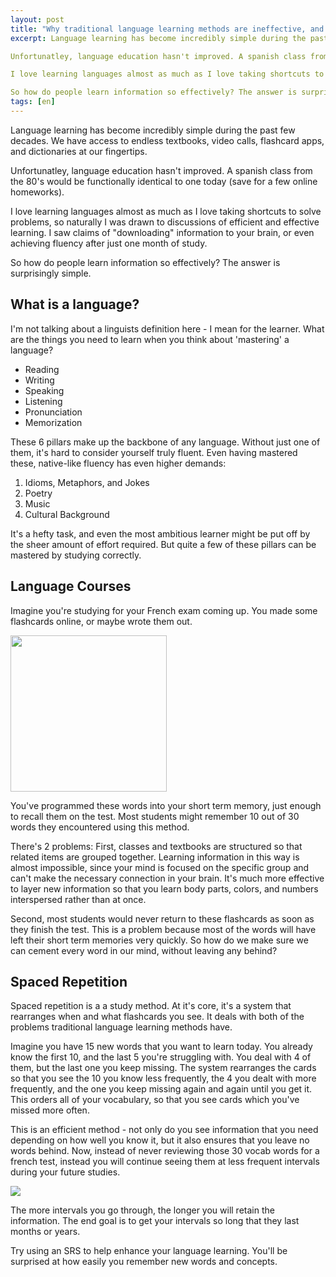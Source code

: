 ```yaml
---
layout: post
title: "Why traditional language learning methods are ineffective, and why you should use an SRS"
excerpt: Language learning has become incredibly simple during the past few decades. We have access to endless textbooks, video calls, flashcard apps, and dictionaries at our fingertips. 

Unfortunatley, language education hasn't improved. A spanish class from the 80's would be functionally identical to one today (save for a few online homeworks). 

I love learning languages almost as much as I love taking shortcuts to solve problems, so naturally I was drawn to discussions of efficient and effective learning. I saw claims of "downloading" information to your brain, or even achieving fluency after just one month of study. 

So how do people learn information so effectively? The answer is surprisingly simple.
tags: [en]
---
```


Language learning has become incredibly simple during the past few decades. We have access to endless textbooks, video calls, flashcard apps, and dictionaries at our fingertips. 

Unfortunatley, language education hasn't improved. A spanish class from the 80's would be functionally identical to one today (save for a few online homeworks). 

I love learning languages almost as much as I love taking shortcuts to solve problems, so naturally I was drawn to discussions of efficient and effective learning. I saw claims of "downloading" information to your brain, or even achieving fluency after just one month of study. 

So how do people learn information so effectively? The answer is surprisingly simple.

## What is a language?
I'm not talking about a linguists definition here - I mean for the learner. What are the things you need to learn when you think about 'mastering' a language?  
* Reading
* Writing
* Speaking
* Listening
* Pronunciation
* Memorization

These 6 pillars make up the backbone of any language. Without just one of them, it's hard to consider yourself truly fluent. Even having mastered these, native-like fluency has even higher demands:

1. Idioms, Metaphors, and Jokes
2. Poetry
3. Music
4. Cultural Background

It's a hefty task, and even the most ambitious learner might be put off by the sheer amount of effort required. But quite a few of these pillars can be mastered by studying correctly.

## Language Courses


Imagine you're studying for your French exam coming up. You made some flashcards online, or maybe wrote them out.

 <img src="https://i.imgur.com/2GoPaV8.png" width="250">


You've programmed these words into your short term memory, just enough to recall them on the test. Most students might remember 10 out of 30 words they encountered using this method. 

There's 2 problems: First, classes and textbooks are structured so that related items are grouped together. Learning information in this way is almost impossible, since your mind is focused on the specific group and can't make the necessary connection in your brain. It's much more effective to layer new information so that you learn body parts, colors, and numbers interspersed rather than at once.

Second, most students would never return to these flashcards as soon as they finish the test. This is a problem because most of the words will have left their short term memories very quickly. So how do we make sure we can cement every word in our mind, without leaving any behind?

## Spaced Repetition

Spaced repetition is a a study method. At it's core, it's a system that rearranges when and what flashcards you see. It deals with both of the problems traditional language learning methods have. 

Imagine you have 15 new words that you want to learn today. You already know the first 10, and the last 5 you're struggling with. You deal with 4 of them, but the last one you keep missing. The system rearranges the cards so that you see the 10 you know less frequently, the 4 you dealt with more frequently, and the one you keep missing again and again until you get it. This orders all of your vocabulary, so that you see cards which you've missed more often. 

This is an efficient method - not only do you see information that you need depending on how well you know it, but it also ensures that you leave no words behind. Now, instead of never reviewing those 30 vocab words for a french test, instead you will continue seeing them at less frequent intervals during your future studies.

![](https://cdn-images-1.medium.com/max/1600/1*KDrZUxhnGnv0T966lS7iDQ.png)

The more intervals you go through, the longer you will retain the information. The end goal is to get your intervals so long that they last months or years.

Try using an SRS to help enhance your language learning. You'll be surprised at how easily you remember new words and concepts.
